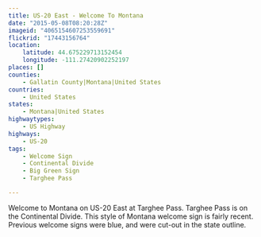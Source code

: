 ```yaml
---
title: US-20 East - Welcome To Montana
date: "2015-05-08T08:20:28Z"
imageid: "4065154607253559691"
flickrid: "17443156764"
location:
    latitude: 44.675229713152454
    longitude: -111.27420902252197
places: []
counties:
    - Gallatin County|Montana|United States
countries:
    - United States
states:
    - Montana|United States
highwaytypes:
    - US Highway
highways:
    - US-20
tags:
    - Welcome Sign
    - Continental Divide
    - Big Green Sign
    - Targhee Pass

---
```

Welcome to Montana on US-20 East at Targhee Pass.  Targhee Pass is on the Continental Divide.  This style of Montana welcome sign is fairly recent.  Previous welcome signs were blue, and were cut-out in the state outline.